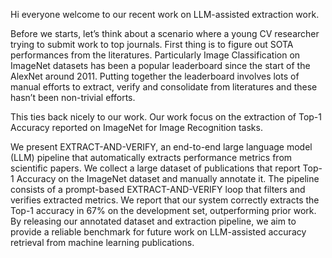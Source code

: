 Hi everyone welcome to our recent work on LLM-assisted extraction work. 

Before we starts, let’s think about a scenario where a young CV researcher trying to submit work to top journals. First thing is to figure out SOTA performances from the literatures. Particularly Image Classification on ImageNet datasets has been a popular leaderboard since the start of the AlexNet around 2011. Putting together the leaderboard involves lots of manual efforts to extract, verify and consolidate from literatures and these hasn’t been non-trivial efforts. 

This ties back nicely to our work. Our work focus on the extraction of Top-1 Accuracy reported on ImageNet for Image Recognition tasks. 

We present EXTRACT-AND-VERIFY, an end-to-end large language model (LLM)
pipeline that automatically extracts performance metrics from scientific papers.
We collect a large dataset of publications that report Top-1 Accuracy on the
ImageNet dataset and manually annotate it.
The pipeline consists of a prompt-based EXTRACT-AND-VERIFY loop that
filters and verifies extracted metrics. We report that our system correctly extracts
the Top-1 accuracy in 67% on the development set, outperforming prior work.
By releasing our annotated dataset and extraction pipeline, we aim to provide
a reliable benchmark for future work on LLM-assisted accuracy retrieval from
machine learning publications.